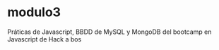 # modulo3

Práticas de Javascript, BBDD de MySQL y MongoDB del bootcamp en Javascript de Hack a bos
